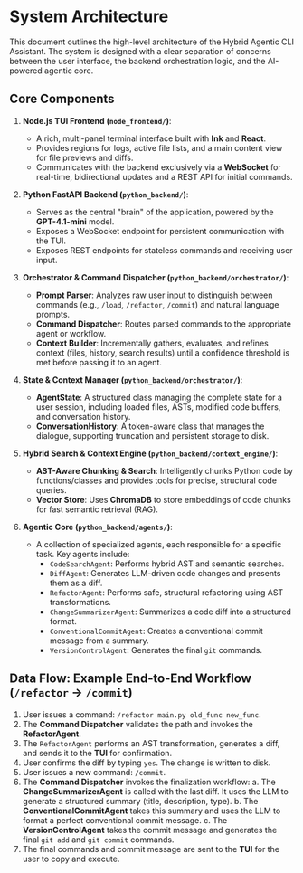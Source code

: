 # System Architecture

This document outlines the high-level architecture of the Hybrid Agentic CLI Assistant. The system is designed with a clear separation of concerns between the user interface, the backend orchestration logic, and the AI-powered agentic core.

## Core Components

1.  **Node.js TUI Frontend (`node_frontend/`)**:
    *   A rich, multi-panel terminal interface built with **Ink** and **React**.
    *   Provides regions for logs, active file lists, and a main content view for file previews and diffs.
    *   Communicates with the backend exclusively via a **WebSocket** for real-time, bidirectional updates and a REST API for initial commands.

2.  **Python FastAPI Backend (`python_backend/`)**:
    *   Serves as the central "brain" of the application, powered by the **GPT-4.1-mini** model.
    *   Exposes a WebSocket endpoint for persistent communication with the TUI.
    *   Exposes REST endpoints for stateless commands and receiving user input.

3.  **Orchestrator & Command Dispatcher (`python_backend/orchestrator/`)**:
    *   **Prompt Parser**: Analyzes raw user input to distinguish between commands (e.g., `/load`, `/refactor`, `/commit`) and natural language prompts.
    *   **Command Dispatcher**: Routes parsed commands to the appropriate agent or workflow.
    *   **Context Builder**: Incrementally gathers, evaluates, and refines context (files, history, search results) until a confidence threshold is met before passing it to an agent.

4.  **State & Context Manager (`python_backend/orchestrator/`)**:
    *   **AgentState**: A structured class managing the complete state for a user session, including loaded files, ASTs, modified code buffers, and conversation history.
    *   **ConversationHistory**: A token-aware class that manages the dialogue, supporting truncation and persistent storage to disk.

5.  **Hybrid Search & Context Engine (`python_backend/context_engine/`)**:
    *   **AST-Aware Chunking & Search**: Intelligently chunks Python code by functions/classes and provides tools for precise, structural code queries.
    *   **Vector Store**: Uses **ChromaDB** to store embeddings of code chunks for fast semantic retrieval (RAG).

6.  **Agentic Core (`python_backend/agents/`)**:
    *   A collection of specialized agents, each responsible for a specific task. Key agents include:
        *   `CodeSearchAgent`: Performs hybrid AST and semantic searches.
        *   `DiffAgent`: Generates LLM-driven code changes and presents them as a diff.
        *   `RefactorAgent`: Performs safe, structural refactoring using AST transformations.
        *   `ChangeSummarizerAgent`: Summarizes a code diff into a structured format.
        *   `ConventionalCommitAgent`: Creates a conventional commit message from a summary.
        *   `VersionControlAgent`: Generates the final `git` commands.

## Data Flow: Example End-to-End Workflow (`/refactor` -> `/commit`)

1.  User issues a command: `/refactor main.py old_func new_func`.
2.  The **Command Dispatcher** validates the path and invokes the **RefactorAgent**.
3.  The `RefactorAgent` performs an AST transformation, generates a diff, and sends it to the **TUI** for confirmation.
4.  User confirms the diff by typing `yes`. The change is written to disk.
5.  User issues a new command: `/commit`.
6.  The **Command Dispatcher** invokes the finalization workflow:
    a.  The **ChangeSummarizerAgent** is called with the last diff. It uses the LLM to generate a structured summary (title, description, type).
    b.  The **ConventionalCommitAgent** takes this summary and uses the LLM to format a perfect conventional commit message.
    c.  The **VersionControlAgent** takes the commit message and generates the final `git add` and `git commit` commands.
7.  The final commands and commit message are sent to the **TUI** for the user to copy and execute.